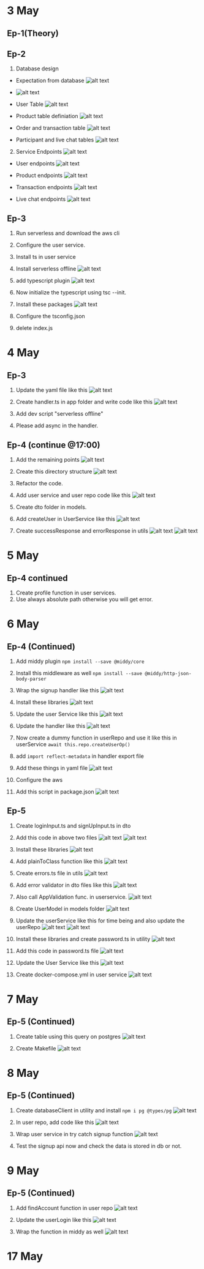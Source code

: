 # 3 May

## Ep-1(Theory)

## Ep-2

1. Database design

- Expectation from database
  ![alt text](image-13.png)
- ![alt text](image-14.png)

- User Table
  ![alt text](image-15.png)

- Product table definiation
  ![alt text](image-16.png)

- Order and transaction table
  ![alt text](image-17.png)

- Participant and live chat tables
  ![alt text](image-18.png)

2. Service Endpoints
   ![alt text](image-20.png)

- User endpoints
  ![alt text](image-21.png)

- Product endpoints
  ![alt text](image-22.png)

- Transaction endpoints
  ![alt text](image-23.png)

- Live chat endpoints
  ![alt text](image-24.png)

## Ep-3

1. Run serverless and download the aws cli
2. Configure the user service.
3. Install ts in user service
4. Install serverless offline
   ![alt text](image-25.png)
5. add typescript plugin
   ![alt text](image-26.png)

6. Now initialize the typescript using tsc --init.
7. Install these packages
   ![alt text](image-27.png)

8. Configure the tsconfig.json
9. delete index.js

# 4 May

## Ep-3

1. Update the yaml file like this
   ![alt text](image-28.png)

2. Create handler.ts in app folder and write code like this
   ![alt text](image-29.png)

3. Add dev script "serverless offline"
4. Please add async in the handler.

## Ep-4 (continue @17:00)

1. Add the remaining points
   ![alt text](image-30.png)

2. Create this directory structure
   ![alt text](image-31.png)

3. Refactor the code.
4. Add user service and user repo code like this
   ![alt text](image-32.png)

5. Create dto folder in models.
6. Add createUser in UserService like this
   ![alt text](image-33.png)

7. Create successResponse and errorResponse in utils
   ![alt text](image-34.png)
   ![alt text](image-35.png)

# 5 May

## Ep-4 continued

1. Create profile function in user services.
2. Use always absolute path otherwise you will get error.

# 6 May

## Ep-4 (Continued)

1. Add middy plugin `npm install --save @middy/core`
2. Install this middleware as well `npm install --save @middy/http-json-body-parser`
3. Wrap the signup handler like this
   ![alt text](image-36.png)
4. Install these libraries
   ![alt text](image-37.png)

5. Update the user Service like this
   ![alt text](image-38.png)

6. Update the handler like this
   ![alt text](image-39.png)

7. Now create a dummy function in userRepo and use it like this in userService `await this.repo.createUserOp()`
8. add `import reflect-metadata` in handler export file
9. Add these things in yaml file
   ![alt text](image-40.png)

10. Configure the aws
11. Add this script in package.json
    ![alt text](image-41.png)

## Ep-5

1. Create loginInput.ts and signUpInput.ts in dto
2. Add this code in above two files
   ![alt text](image-42.png)
   ![alt text](image-43.png)

3. Install these libraries
   ![alt text](image-44.png)

4. Add plainToClass function like this
   ![alt text](image-45.png)

5. Create errors.ts file in utils
   ![alt text](image-46.png)

6. Add error validator in dto files like this
   ![alt text](image-47.png)

7. Also call AppValidation func. in userservice.
   ![alt text](image-48.png)

8. Create UserModel in models folder
   ![alt text](image-49.png)

9. Update the userService like this for time being and also update the userRepo
   ![alt text](image-50.png)
   ![alt text](image-51.png)

10. Install these libraries and create password.ts in utility
    ![alt text](image-52.png)

11. Add this code in password.ts file
    ![alt text](image-53.png)

12. Update the User Service like this
    ![alt text](image-54.png)

13. Create docker-compose.yml in user service
    ![alt text](image-55.png)

# 7 May

## Ep-5 (Continued)

1. Create table using this query on postgres
   ![alt text](image-56.png)

2. Create Makefile
   ![alt text](image-57.png)

# 8 May

## Ep-5 (Continued)

1. Create databaseClient in utility and install `npm i pg @types/pg`
   ![alt text](image-58.png)

2. In user repo, add code like this
   ![alt text](image-59.png)

3. Wrap user service in try catch signup function
   ![alt text](image-60.png)

4. Test the signup api now and check the data is stored in db or not.

# 9 May

## Ep-5 (Continued)

1. Add findAccount function in user repo
   ![alt text](image-61.png)

2. Update the userLogin like this
   ![alt text](image-62.png)

3. Wrap the function in middy as well
   ![alt text](image-63.png)


# 17 May 

